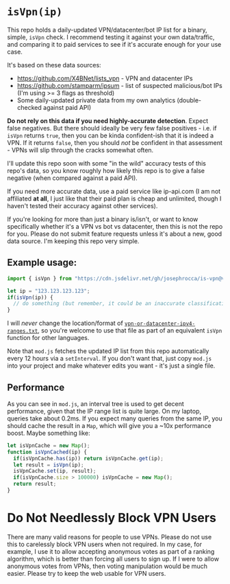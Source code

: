 # `isVpn(ip)`
This repo holds a daily-updated VPN/datacenter/bot IP list for a binary, simple, `isVpn` check. I recommend testing it against your own data/traffic, and comparing it to paid services to see if it's accurate enough for your use case.

It's based on these data sources:

* https://github.com/X4BNet/lists_vpn - VPN and datacenter IPs
* https://github.com/stamparm/ipsum - list of suspected malicious/bot IPs (I'm using >= 3 flags as threshold)
* Some daily-updated private data from my own analytics (double-checked against paid API)

**Do not rely on this data if you need highly-accurate detection**. Expect false negatives. But there should ideally be very few false positives - i.e. if `isVpn` returns `true`, then you can be kinda confident-ish that it is indeed a VPN. If it returns `false`, then you should *not* be confident in that assessment - VPNs will slip through the cracks somewhat often. 

I'll update this repo soon with some "in the wild" accuracy tests of this repo's data, so you know roughly how likely this repo is to give a false negative (when compared against a paid API).

If you need more accurate data, use a paid service like ip-api.com (I am not affiliated **at all**, I just like that their paid plan is cheap and unlimited, though I haven't tested their accuracy against other services). 

If you're looking for more than just a binary is/isn't, or want to know specifically whether it's a VPN vs bot vs datacenter, then this is not the repo for you. Please do not submit feature requests unless it's about a new, good data source. I'm keeping this repo very simple. 

## Example usage:
```js
import { isVpn } from "https://cdn.jsdelivr.net/gh/josephrocca/is-vpn@v0.0.2/mod.js";

let ip = "123.123.123.123";
if(isVpn(ip)) {
  // do something (but remember, it could be an inaccurate classification)
}
```
I will *never* change the location/format of [`vpn-or-datacenter-ipv4-ranges.txt`](https://raw.githubusercontent.com/josephrocca/is-vpn/main/vpn-or-datacenter-ipv4-ranges.txt), so you're welcome to use that file as part of an equivalent `isVpn` function for other languages.

Note that `mod.js` fetches the updated IP list from this repo automatically every 12 hours via a `setInterval`. If you don't want that, just copy `mod.js` into your project and make whatever edits you want - it's just a single file.

## Performance
As you can see in `mod.js`, an interval tree is used to get decent performance, given that the IP range list is quite large. On my laptop, queries take about 0.2ms. If you expect many queries from the same IP, you should cache the result in a `Map`, which will give you a ~10x performance boost. Maybe something like:
```js
let isVpnCache = new Map();
function isVpnCached(ip) {
  if(isVpnCache.has(ip)) return isVpnCache.get(ip);
  let result = isVpn(ip);
  isVpnCache.set(ip, result);
  if(isVpnCache.size > 100000) isVpnCache = new Map();
  return result;
}
```

# Do Not Needlessly Block VPN Users
There are many valid reasons for people to use VPNs. Please do not use this to carelessly block VPN users when not required. In my case, for example, I use it to allow accepting anonymous votes as part of a ranking algorithm, which is better than forcing all users to sign up. If I were to allow anonymous votes from VPNs, then voting manipulation would be much easier. Please try to keep the web usable for VPN users.


